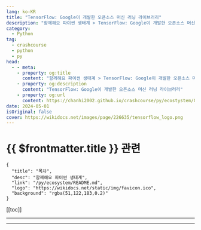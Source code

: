 ```yaml
---
lang: ko-KR
title: "TensorFlow: Google이 개발한 오픈소스 머신 러닝 라이브러리"
description: "함께해요 파이썬 생태계 > TensorFlow: Google이 개발한 오픈소스 머신 러닝 라이브러리"
category:
  - Python
tag: 
  - crashcourse
  - python
  - py
head:
  - - meta:
    - property: og:title
      content: "함께해요 파이썬 생태계 > TensorFlow: Google이 개발한 오픈소스 머신 러닝 라이브러리"
    - property: og:description
      content: "TensorFlow: Google이 개발한 오픈소스 머신 러닝 라이브러리"
    - property: og:url
      content: https://chanhi2002.github.io/crashcourse/py/ecostystem/05/tensorflow.html
date: 2024-05-01
isOriginal: false
cover: https://wikidocs.net/images/page/226635/tensorflow_logo.png
---
```


# {{ $frontmatter.title }} 관련

```component VPCard
{
  "title": "목차",
  "desc": "함께해요 파이썬 생태계",
  "link": "/py/ecosystem/README.md",
  "logo": "https://wikidocs.net/static/img/favicon.ico",
  "background": "rgba(51,122,183,0.2)"
}
```

[[toc]]

---

<SiteInfo
  name="TensorFlow: Google이 개발한 오픈소스 머신 러닝 라이브러리 | WikiDocs"
  desc="함께해요 파이썬 생태계"
  url="https://wikidocs.net/226635"
  logo="https://wikidocs.net/static/img/favicon.ico"
  preview="https://wikidocs.net/images/page/226635/tensorflow_logo.png"/>

<!-- TODO: 작성 -->

---

<TagLinks />